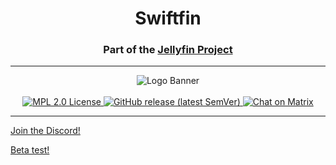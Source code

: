 <h1 align="center">Swiftfin</h1>
<h3 align="center">Part of the <a href="https://jellyfin.org">Jellyfin Project</a></h3>

---

<p align="center">
<img alt="Logo Banner" src="https://raw.githubusercontent.com/jellyfin/jellyfin-ux/master/branding/SVG/banner-logo-solid.svg?sanitize=true"/>
<br/>
<br/>
<a href="https://github.com/jellyfin/JellyfinPlayer">
<img src="https://img.shields.io/github/license/jellyfin/swiftfin" alt="MPL 2.0 License" />
</a>
<a href="https://github.com/jellyfin/JellyfinPlayer/releases">
<img src="https://img.shields.io/github/v/release/jellyfin/swiftfin" alt="GitHub release (latest SemVer)" />
</a>
<a href="https://matrix.to/#/+jellyfin:matrix.org">
<img alt="Chat on Matrix" src="https://img.shields.io/matrix/jellyfin:matrix.org.svg?logo=matrix"/>
</a>
</p>

---

[Join the Discord!](https://discord.gg/aWzcSzjjPN)

[Beta test!](https://testflight.apple.com/join/WiN0G62Q)
